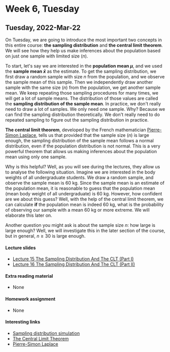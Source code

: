 # Week 6, Tuesday


## Tuesday, 2022-Mar-22
On Tuesday, we are going to introduce the most important two concepts in this entire course: __the sampling distribution__ and __the central limit theorem__. We will see how they help us make inferences about the population based on just one sample with limited size ($n$).

To start, let's say we are interested in the __population mean $\mu$__, and we used the __sample mean $\bar{x}$__ as the estimate. To get the sampling distribution, we first draw a random sample with size $n$ from the population, and we observe the sample mean of this sample. Then we independently draw another sample with the same size ($n$) from the population, we get another sample mean. We keep repeating those sampling procedures for many times, we will get a lot of sample means. The distribution of those values are called the __sampling distribution of the sample mean__. In practice, we don't really need to draw a lot of samples. We only need one sample. Why? Because we can find the sampling distribution theoretically. We don't really need to do repeated sampling to figure out the sampling distribution in practice.

__The central limit theorem__, developed by the French mathematician [Pierre-Simon Laplace](https://en.wikipedia.org/wiki/Pierre-Simon_Laplace), tells us that provided that the sample size ($n$) is large enough, the sampling distribution of the sample mean follows a normal distribution, even if the population distribution is not normal. This is a very powerful theorem that allows us making inferences about the population mean using only one sample.

Why is this helpful? Well, as you will see during the lectures, they allow us to analyse the following situation. Imagine we are interested in the body weights of all undergraduate students. We draw a random sample, and observe the sample mean is 60 kg. Since the sample mean is an estimate of the population mean, it is reasonable to guess that the population mean (mean body weight of all undergraduate) is 60 kg. However, how confident are we about this guess? Well, with the help of the central limit theorem, we can calculate __if__ the population mean is indeed 60 kg, what is the probability of observing our sample with a mean 60 kg or more extreme. We will elaborate this later on.

Another question you might ask is about the sample size $n$: how large is large enough? Well, we will investigate this in the later section of the course, but in general, $n \geqslant 30$ is large enough.

#### Lecture slides
- [Lecture 15 The Sampling Distribution And The CLT (Part I)](/lecture_slides/Lecture_15_Sampling_distribution_and_CLT_I_handout.pdf)
- [Lecture 16 The Sampling Distribution And The CLT (Part II)](/lecture_slides/Lecture_16_Sampling_distribution_and_CLT_II_handout.pdf)

#### Extra reading material
- None

#### Homework assignment
- None

#### Interesting links
- [Sampling distribution simulation](https://onlinestatbook.com/stat_sim/sampling_dist/)
- [The Central Limit Theorem](http://en.wikipedia.org/wiki/Central_limit_theorem)
- [Pierre-Simon Laplace](https://en.wikipedia.org/wiki/Pierre-Simon_Laplace)

